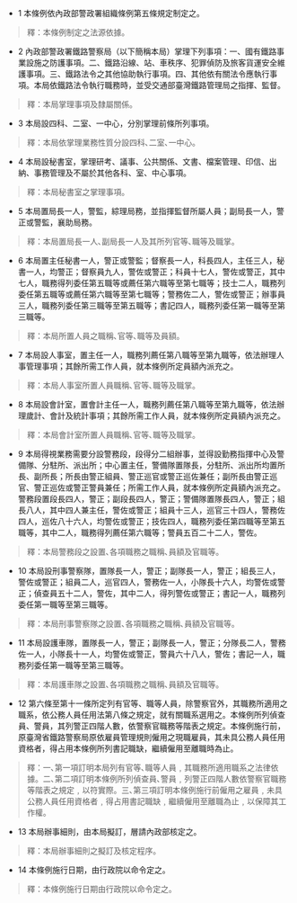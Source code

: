 * 1 本條例依內政部警政署組織條例第五條規定制定之。

> 釋：本條例制定之法源依據。

* 2 內政部警政署鐵路警察局（以下簡稱本局）掌理下列事項：一、國有鐵路事業設施之防護事項。二、鐵路沿線、站、車秩序、犯罪偵防及旅客貨運安全維護事項。三、鐵路法令之其他協助執行事項。四、其他依有關法令應執行事項。本局依鐵路法令執行職務時，並受交通部臺灣鐵路管理局之指揮、監督。

> 釋：本局掌理事項及隸屬關係。

* 3 本局設四科、二室、一中心，分別掌理前條所列事項。

> 釋：本局依掌理業務性質分設四科､二室､一中心。

* 4 本局設秘書室，掌理研考、議事、公共關係、文書、檔案管理、印信、出納、事務管理及不屬於其他各科、室、中心事項。

> 釋：本局秘書室之掌理事項。

* 5 本局置局長一人，警監，綜理局務，並指揮監督所屬人員；副局長一人，警正或警監，襄助局務。

> 釋：本局置局長一人､副局長一人及其所列官等､職等及職掌。

* 6 本局置主任秘書一人，警正或警監；督察長一人，科長四人，主任三人，秘書一人，均警正；督察員九人，警佐或警正；科員十七人，警佐或警正，其中七人，職務得列委任第五職等或薦任第六職等至第七職等；技士二人，職務列委任第五職等或薦任第六職等至第七職等；警務佐二人，警佐或警正；辦事員三人，職務列委任第三職等至第五職等；書記四人，職務列委任第一職等至第三職等。

> 釋：本局所置人員之職稱､官等､職等及員額。

* 7 本局設人事室，置主任一人，職務列薦任第八職等至第九職等，依法辦理人事管理事項；其餘所需工作人員，就本條例所定員額內派充之。

> 釋：本局人事室所置人員職稱､官等､職等及職掌。

* 8 本局設會計室，置會計主任一人，職務列薦任第八職等至第九職等，依法辦理歲計、會計及統計事項；其餘所需工作人員，就本條例所定員額內派充之。

> 釋：本局會計室所置人員職稱､官等､職等及職掌。

* 9 本局得視業務需要分設警務段，段得分二組辦事，並得設勤務指揮中心及警備隊、分駐所、派出所；中心置主任，警備隊置隊長，分駐所、派出所均置所長、副所長；所長由警正組員、警正巡官或警正巡佐兼任；副所長由警正巡官、警正巡佐或警正警員兼任；所需工作人員，就本條例所定員額內派充之。警務段置段長四人，警正；副段長四人，警正；警備隊置隊長四人，警正；組長八人，其中四人兼主任，警佐或警正；組員十三人，巡官三十四人，警務佐四人，巡佐八十六人，均警佐或警正；技佐四人，職務列委任第四職等至第五職等，其中二人，職務得列薦任第六職等；警員五百二十二人，警佐。

> 釋：本局警務段之設置､各項職務之職稱､員額及官職等。

* 10 本局設刑事警察隊，置隊長一人，警正；副隊長一人，警正；組長三人，警佐或警正；組員二人，巡官四人，警務佐一人，小隊長十六人，均警佐或警正；偵查員五十二人，警佐，其中二人，得列警佐或警正；書記一人，職務列委任第一職等至第三職等。

> 釋：本局刑事警察隊之設置､各項職務之職稱､員額及官職等。

* 11 本局設護車隊，置隊長一人，警正；副隊長一人，警正；分隊長二人，警務佐一人，小隊長十一人，均警佐或警正，警員六十八人，警佐；書記一人，職務列委任第一職等至第三職等。

> 釋：本局護車隊之設置､各項職務之職稱､員額及官職等。

* 12 第六條至第十一條所定列有官等、職等人員，除警察官外，其職務所適用之職系，依公務人員任用法第八條之規定，就有關職系選用之。本條例所列偵查員、警員，其列警正四階人數，依警察官職務等階表之規定。本條例施行前，原臺灣省鐵路警察局原依雇員管理規則僱用之現職雇員，其未具公務人員任用資格者，得占用本條例所列書記職缺，繼續僱用至離職時為止。

> 釋：一､第一項訂明本局列有官等､職等人員﹐其職務所適用職系之法律依據。二､第二項訂明本條例所列偵查員､警員﹐列警正四階人數依警察官職務等階表之規定﹐以符實際。三､第三項訂明本條例施行前僱用之雇員﹐未具公務人員任用資格者﹐得占用書記職缺﹐繼續僱用至離職為止﹐以保障其工作權。

* 13 本局辦事細則，由本局擬訂，層請內政部核定之。

> 釋：本局辦事細則之擬訂及核定程序。

* 14 本條例施行日期，由行政院以命令定之。

> 釋：本條例施行日期由行政院以命令定之。

